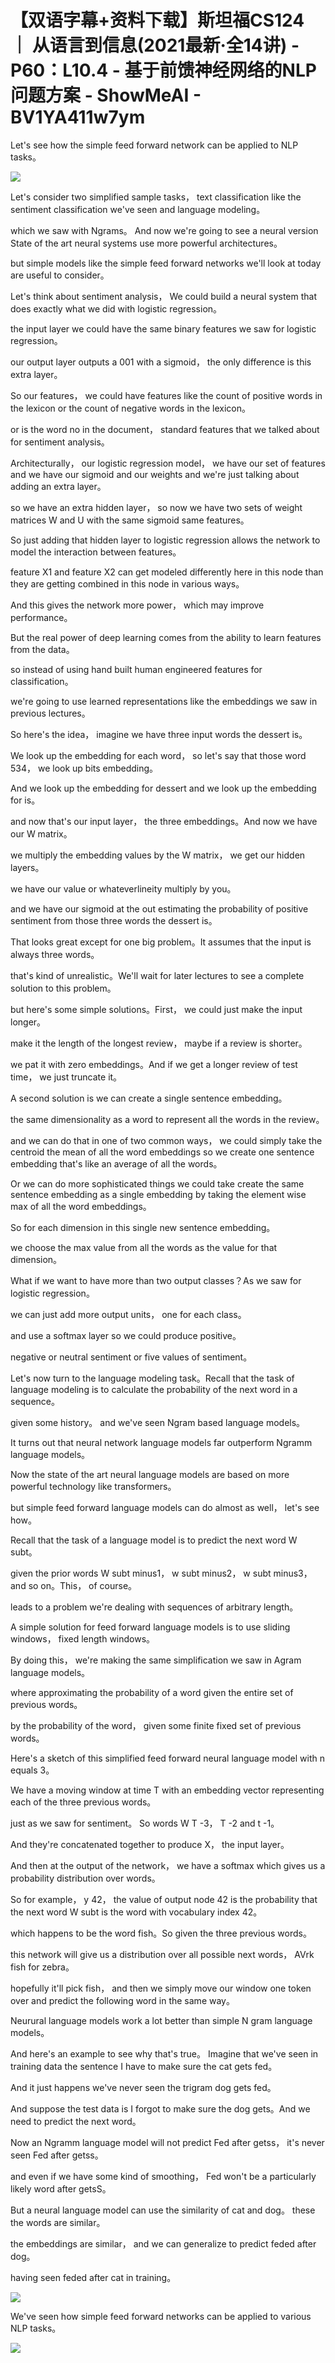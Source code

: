 # 【双语字幕+资料下载】斯坦福CS124 ｜ 从语言到信息(2021最新·全14讲) - P60：L10.4 - 基于前馈神经网络的NLP问题方案 - ShowMeAI - BV1YA411w7ym

Let's see how the simple feed forward network can be applied to NLP tasks。



![](img/a724dbeb2f918e82cc9e4ce9b2849066_1.png)

Let's consider two simplified sample tasks， text classification like the sentiment classification we've seen and language modeling。

 which we saw with Ngrams。 And now we're going to see a neural version State of the art neural systems use more powerful architectures。

 but simple models like the simple feed forward networks we'll look at today are useful to consider。

Let's think about sentiment analysis， We could build a neural system that does exactly what we did with logistic regression。

 the input layer we could have the same binary features we saw for logistic regression。

 our output layer outputs a 001 with a sigmoid， the only difference is this extra layer。

So our features， we could have features like the count of positive words in the lexicon or the count of negative words in the lexicon。

 or is the word no in the document， standard features that we talked about for sentiment analysis。

Architecturally， our logistic regression model， we have our set of features and we have our sigmoid and our weights and we're just talking about adding an extra layer。

 so we have an extra hidden layer， so now we have two sets of weight matrices W and U with the same sigmoid same features。

So just adding that hidden layer to logistic regression allows the network to model the interaction between features。

 feature X1 and feature X2 can get modeled differently here in this node than they are getting combined in this node in various ways。

And this gives the network more power， which may improve performance。

But the real power of deep learning comes from the ability to learn features from the data。

 so instead of using hand built human engineered features for classification。

 we're going to use learned representations like the embeddings we saw in previous lectures。

So here's the idea， imagine we have three input words the dessert is。

We look up the embedding for each word， so let's say that those word 534， we look up bits embedding。

And we look up the embedding for dessert and we look up the embedding for is。

 and now that's our input layer， the three embeddings。And now we have our W matrix。

 we multiply the embedding values by the W matrix， we get our hidden layers。

 we have our value or whateverlineity multiply by you。

 and we have our sigmoid at the out estimating the probability of positive sentiment from those three words the dessert is。

That looks great except for one big problem。It assumes that the input is always three words。

 that's kind of unrealistic。We'll wait for later lectures to see a complete solution to this problem。

 but here's some simple solutions。First， we could just make the input longer。

 make it the length of the longest review， maybe if a review is shorter。

 we pat it with zero embeddings。And if we get a longer review of test time， we just truncate it。

A second solution is we can create a single sentence embedding。

 the same dimensionality as a word to represent all the words in the review。

 and we can do that in one of two common ways， we could simply take the centroid the mean of all the word embeddings so we create one sentence embedding that's like an average of all the words。

Or we can do more sophisticated things we could take create the same sentence embedding as a single embedding by taking the element wise max of all the word embeddings。

So for each dimension in this single new sentence embedding。

 we choose the max value from all the words as the value for that dimension。

What if we want to have more than two output classes？As we saw for logistic regression。

 we can just add more output units， one for each class。

 and use a softmax layer so we could produce positive。

 negative or neutral sentiment or five values of sentiment。

Let's now turn to the language modeling task。Recall that the task of language modeling is to calculate the probability of the next word in a sequence。

 given some history。 and we've seen Ngram based language models。

 It turns out that neural network language models far outperform Ngramm language models。

Now the state of the art neural language models are based on more powerful technology like transformers。

 but simple feed forward language models can do almost as well， let's see how。

Recall that the task of a language model is to predict the next word W subt。

 given the prior words W subt minus1， w subt minus2， w subt minus3， and so on。This， of course。

 leads to a problem we're dealing with sequences of arbitrary length。

A simple solution for feed forward language models is to use sliding windows， fixed length windows。

By doing this， we're making the same simplification we saw in Agram language models。

 where approximating the probability of a word given the entire set of previous words。

 by the probability of the word， given some finite fixed set of previous words。

Here's a sketch of this simplified feed forward neural language model with n equals 3。

 We have a moving window at time T with an embedding vector representing each of the three previous words。

 just as we saw for sentiment。 So words W T -3， T -2 and t -1。

And they're concatenated together to produce X， the input layer。

And then at the output of the network， we have a softmax which gives us a probability distribution over words。

So for example， y 42， the value of output node 42 is the probability that the next word W subt is the word with vocabulary index 42。

 which happens to be the word fish。So given the three previous words。

 this network will give us a distribution over all possible next words， AVrk fish for zebra。

 hopefully it'll pick fish， and then we simply move our window one token over and predict the following word in the same way。

Neurural language models work a lot better than simple N gram language models。

 And here's an example to see why that's true。 Imagine that we've seen in training data the sentence I have to make sure the cat gets fed。

 And it just happens we've never seen the trigram dog gets fed。

And suppose the test data is I forgot to make sure the dog gets。And we need to predict the next word。

Now an Ngramm language model will not predict Fed after getss， it's never seen Fed after getss。

 and even if we have some kind of smoothing， Fed won't be a particularly likely word after getsS。

But a neural language model can use the similarity of cat and dog。 these the words are similar。

 the embeddings are similar， and we can generalize to predict feded after dog。

 having seen feded after cat in training。

![](img/a724dbeb2f918e82cc9e4ce9b2849066_3.png)

We've seen how simple feed forward networks can be applied to various NLP tasks。



![](img/a724dbeb2f918e82cc9e4ce9b2849066_5.png)